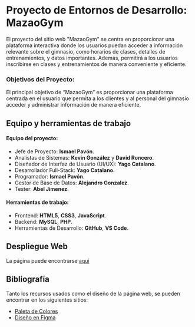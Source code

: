 # Proyecto de Entornos de Desarrollo: MazaoGym

  El proyecto del sitio web "MazaoGym" se centra en proporcionar una plataforma interactiva donde los usuarios puedan acceder a información relevante sobre el gimnasio, como horarios de clases, detalles de entrenamientos, y datos importantes. Además, permitirá a los usuarios inscribirse en clases y entrenamientos de manera conveniente y eficiente.

### Objetivos del Proyecto:

  El principal objetivo de “MazaoGym” es proporcionar una plataforma centrada en el usuario que permita a los clientes y al personal del gimnasio acceder y administrar información de manera eficiente. 

## Equipo y herramientas de trabajo

 #### Equipo del proyecto:

- Jefe de Proyecto: **Ismael Pavón**.
- Analistas de Sistemas: **Kevin González** y **David Roncero**.
- Diseñador de Interfaz de Usuario (UI/UX): **Yago Catalano**.
- Desarrollador Full-Stack: **Yago Catalano**. 
- Programador: **Ismael Pavón**.
- Gestor de Base de Datos: **Alejandro Gonzalez**.
- Tester: **Abel Jimenez**.

 #### Herramientas de trabajo:

- Frontend: **HTML5**, **CSS3**, **JavaScript**.
- Backend: **MySQL**, **PHP**.
- Herramientas de Desarrollo: **GitHub**, **VS Code**.


## Despliegue Web

  La página puede encontrarse [aquí](http://mazaogym.kesug.com/Web/)

## Bibliografía

Tanto los recursos usados como el diseño de la página web, se pueden encontrar en los siguientes sitios:

- [Paleta de Colores](https://coolors.co/user/palettes/66158d1859d823000be4ec66)
- [Diseño en Figma](https://www.figma.com/file/5QbTxRBoVqwzPj2uRpu9bE/MazaoGym?type=design&node-id=0%3A1&mode=design&t=Gb68wKC2VGZGkSvs-1)
